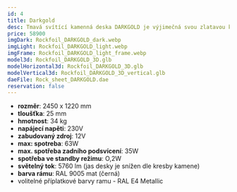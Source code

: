 ```yaml
---
id: 4
title: Darkgold
desc: Tmavá svítící kamenná deska DARKGOLD je výjimečná svou zlatavou kresbou, která podtrhne výjimečnost Vašeho interiéru. Speciálně navržené LED prosvětlení, zvýrazňuje přechody mezi převažující černou a zlatavými ostrůvky kresby kamene.
price: 58900
imgDark: Rockfoil_DARKGOLD_dark.webp
imgLight: Rockfoil_DARKGOLD_light.webp
imgFrame: Rockfoil_DARKGOLD_light_frame.webp
model3d: Rockfoil_DARKGOLD_3D.glb
modelHorizontal3d: Rockfoil_DARKGOLD_3D.glb
modelVertical3d: Rockfoil_DARKGOLD_3D_vertical.glb
daeFile: Rock_sheet_DARKGOLD.dae
reservation: false
---
```

- **rozměr**: 2450 x 1220 mm
- **tloušťka**: 25 mm 
- **hmotnost**: 34 kg
- **napájecí napěti**: 230V 
- **zabudovaný zdroj**: 12V 
- **max: spotreba**: 63W 
- **max. spotřeba zadního podsvícení**: 35W 
- **spotřeba ve standby režimu**: O,2W 
- **světelný tok**: 5760 lm (jas desky je snížen dle kresby kamene) 
- **barva rámu**: RAL 9005 mat (černá) 
- volitelné příplatkové barvy ramu - RAL E4 Metallic 
